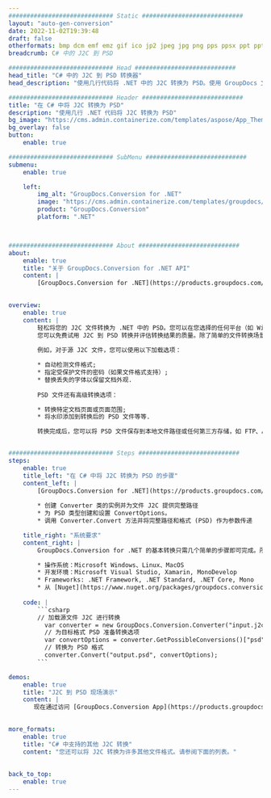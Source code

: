 ```yaml
---
############################# Static ############################
layout: "auto-gen-conversion"
date: 2022-11-02T19:39:48
draft: false
otherformats: bmp dcm emf emz gif ico jp2 jpeg jpg png pps ppsx ppt pptx psb psd svg svgz tga tif tiff webp wmf wmz
breadcrumb: C# 中的 J2C 到 PSD

############################# Head ############################
head_title: "C# 中的 J2C 到 PSD 转换器"
head_description: "使用几行代码将 .NET 中的 J2C 转换为 PSD。使用 GroupDocs 文档转换 API 转换 160 多种文件格式。"

############################# Header ############################
title: "在 C# 中将 J2C 转换为 PSD"
description: "使用几行 .NET 代码将 J2C 转换为 PSD"
bg_image: "https://cms.admin.containerize.com/templates/aspose/App_Themes/V3/images/bg/header1.png"
bg_overlay: false
button:
    enable: true

############################# SubMenu ############################
submenu:
    enable: true

    left:
        img_alt: "GroupDocs.Conversion for .NET"
        image: "https://cms.admin.containerize.com/templates/groupdocs/images/product-logos/90x90-noborder/groupdocs-conversion-net.png"
        product: "GroupDocs.Conversion"
        platform: ".NET"



############################# About ############################
about:
    enable: true
    title: "关于 GroupDocs.Conversion for .NET API"
    content: |
        [GroupDocs.Conversion for .NET](https://products.groupdocs.com/conversion/net/)可用于转换Microsoft Word、Excel、PowerPoint、PDF、Visio等格式。 GroupDocs.Conversion 是一个独立的 API，适用于需要高性能的后端和内部系统。它不依赖于任何软件，例如 Microsoft 或 Open Office。
    

overview:
    enable: true
    content: |
        轻松将您的 J2C 文件转换为 .NET 中的 PSD。您可以在您选择的任何平台（如 Windows、Linux、macOS）中仅使用几行 C# 代码行。
        您可以免费试用 J2C 到 PSD 转换并评估转换结果的质量。除了简单的文件转换场景，您还可以尝试更高级的选项来加载源 J2C 文件和保存输出 PSD 结果。 
        
        例如，对于源 J2C 文件，您可以使用以下加载选项：

        * 自动检测文件格式;
        * 指定受保护文件的密码（如果文件格式支持）;
        * 替换丢失的字体以保留文档外观.
        
        PSD 文件还有高级转换选项：

        * 转换特定文档页面或页面范围;
        * 将水印添加到转换后的 PSD 文件等等.

        转换完成后，您可以将 PSD 文件保存到本地文件路径或任何第三方存储，如 FTP、Amazon S3、Google Drive、Dropbox 等。请注意 - 将 J2C 转换为 PSD 无需安装任何额外的软件 - 如 MS Office、Open Office、Adobe Acrobat Reader 等。


############################# Steps ############################
steps:
    enable: true
    title_left: "在 C# 中将 J2C 转换为 PSD 的步骤"
    content_left: |
        [GroupDocs.Conversion for .NET](https://products.groupdocs.com/conversion/net/) 使开发人员只需几行代码即可轻松地将 J2C 文件转换为 PSD。
        
        * 创建 Converter 类的实例并为文件 J2C 提供完整路径
        * 为 PSD 类型创建和设置 ConvertOptions。
        * 调用 Converter.Convert 方法并将完整路径和格式 (PSD) 作为参数传递

    title_right: "系统要求"
    content_right: |
        GroupDocs.Conversion for .NET 的基本转换只需几个简单的步骤即可完成。所有主要平台和操作系统都支持我们的 API。在执行以下代码之前，请确保您的系统上安装了以下先决条件。

        * 操作系统：Microsoft Windows、Linux、MacOS
        * 开发环境：Microsoft Visual Studio, Xamarin, MonoDevelop
        * Frameworks: .NET Framework, .NET Standard, .NET Core, Mono
        * 从 [Nuget](https://www.nuget.org/packages/groupdocs.conversion) 获取最新的 GroupDocs.Conversion for .NET
         
    code: |
        ```csharp    
        // 加载源文件 J2C 进行转换
          var converter = new GroupDocs.Conversion.Converter("input.j2c");
          // 为目标格式 PSD 准备转换选项
          var convertOptions = converter.GetPossibleConversions()["psd"].ConvertOptions;
          // 转换为 PSD 格式
          converter.Convert("output.psd", convertOptions);
        ```

demos:
    enable: true
    title: "J2C 到 PSD 现场演示"
    content: |
       现在通过访问 [GroupDocs.Conversion App](https://products.groupdocs.app/conversion/family) 网站将 J2C 转换为 PSD。在线演示具有以下优点
          

more_formats:
    enable: true
    title: "C# 中支持的其他 J2C 转换"
    content: "您还可以将 J2C 转换为许多其他文件格式。请参阅下面的列表。"
       
       
back_to_top:
    enable: true
---
```

